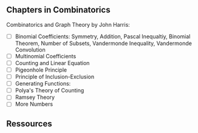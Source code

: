 ## Chapters in Combinatorics

Combinatorics and Graph Theory by John Harris:
- [ ] Binomial Coefficients: Symmetry, Addition, Pascal Inequaltiy,
      Binomial Theorem, Number of Subsets, Vandermonde Inequality,
      Vandermonde Convolution
- [ ] Multinomial Coefficients
- [ ] Counting and Linear Equation
- [ ] Pigeonhole Principle
- [ ] Principle of Inclusion-Exclusion
- [ ] Generating Functions:
- [ ] Polya's Theory of Counting
- [ ] Ramsey Theory
- [ ] More Numbers

## Ressources
